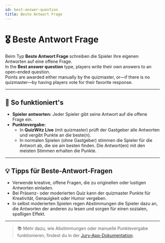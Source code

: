 ```yaml
---
id: best-answer-question
title: Beste Antwort Frage
---
```


# 🎖️ Beste Antwort Frage

Beim Typ **Beste Antwort Frage** schreiben die Spieler ihre eigenen Antworten auf eine offene Frage.\
In the **Best answer question** type, players write their own answers to an open-ended question.\
Points are awarded either manually by the quizmaster, or—if there is no quizmaster—by having players vote for their favorite response.

---

## 📝 So funktioniert's

- **Spieler antworten:** Jeder Spieler gibt seine Antwort auf die offene Frage ein.
- **Punktevergabe:**
    - In **QuizWitz Live** (mit quizmaster) prüft der Gastgeber alle Antworten und vergibt Punkte an die beste(n).
    - In normalen Spielen (ohne Gastgeber) stimmen die Spieler für die Antwort ab, die sie am besten finden. Die Antwort(en) mit den meisten Stimmen erhalten die Punkte.

---

## 💡 Tipps für Beste-Antwort-Fragen

- Verwende kreative, offene Fragen, die zu originellen oder lustigen Antworten einladen.
- Bei Präsenz- oder moderierten Quiz kann der quizmaster Punkte für Kreativität, Genauigkeit oder Humor vergeben.
- In selbst moderierten Spielen regen Abstimmungen die Spieler dazu an, die Antworten der anderen zu lesen und sorgen für einen sozialen, spaßigen Effekt.

---

> 📚 Mehr dazu, wie Abstimmungen oder manuelle Punktevergabe funktionieren, findest du in der [Jury-App-Dokumentation](../quizmaster/004-jury-app.md).
